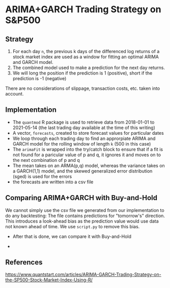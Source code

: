 # ARIMA+GARCH Trading Strategy on S&P500 
## Strategy
1. For each day `n`, the previous k days of the differenced log returns of a stock market index are used as a window for fitting an optimal ARIMA and GARCH model.
2. The combined model used to make a prediction for the next day returns.
3. We will long the position if the prediction is 1 (positive), short if the prediction is -1 (negative)

There are no considerations of slippage, transaction costs, etc. taken into account.

## Implementation
- The `quantmod` R package is used to retrieve data from 2018-01-01 to 2021-05-14 (the last trading day available at the time of this writing)
- A vector, `forecasts`, created to store forecast values for particular dates
- We loop through each trading day to find an approrpiate ARIMA and GARCH model for the rolling window of length `k` (500 in this case)
- The `arimaFit` is wrapped into the try/catch block to ensure that if a fit is not found for a paricular value of p and q, it ignores it and moves on to the next combination of p and q
- The mean takes on an ARMA(p,q) model, whereas the variance takes on a GARCH(1,1) model, and the skewed generalized error distribution (sged) is used for the errors
- the forecasts are written into a csv file

## Comparing ARIMA+GARCH with Buy-and-Hold
We cannot simply use the csv file we generated from our implementation to do any backtesting: The file contains predictions for "tomorrow's" direction. This introduces a look-ahead bias as the prediction value would use data not known ahead of time. We use `script.py` to remove this bias.

- After that is done, we can compare it with Buy-and-Hold

- 
## References
https://www.quantstart.com/articles/ARIMA-GARCH-Trading-Strategy-on-the-SP500-Stock-Market-Index-Using-R/
